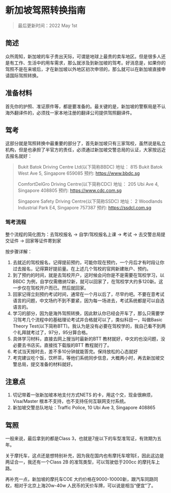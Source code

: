 # 新加坡驾照转换指南

> 最后更新时间：2022 May 1st

## 简述

众所周知，新加坡的车子贵出天际，可谓是地球上最贵的卖车地区。但是很多人还是有工作、生活中的用车需求，那么就涉及到新加坡的驾考。好消息是，如果你的驾照不是在来坡后，才在新加坡以外地区初次申领的，那么就可以在新加坡直接申请国际驾照转换。

## 准备材料

首先你的护照、准证原件等，都是要准备的。最关键的是，新加坡的警察局是不认海外翻译件的，必须找一家本地注册的翻译公司提供驾照翻译件。

## 驾考

这部分就是驾照转换中最重要的部分了，首先新加坡只有三家驾校，虽然说是私立机构，但是也承担了半官方的责任，必须通过新加坡交警总局的认证，大家按远近去报名就好：

> Bukit Batok Driving Centre Ltd(以下简称BBDC)
> 地址： 815 Bukit Batok West Ave 5, Singapore 659085
> 预约: https://www.bbdc.sg
>
> ComfortDelGro Driving Centre(以下简称CDC)
> 地址： 205 Ubi Ave 4, Singapore 408805
> 预约: https://www.cdc.com.sg
>
> Singapore Safety Driving Centre(以下简称SSDC)
> 地址： 2 Woodlands Industrial Park E4, Singapore 757387
> 预约: https://ssdcl.com.sg

### 驾考流程

整个流程的简化图为：去驾校报名 -> 自学/驾校报名上课 -> 考试 -> 去交警总局提交证件 -> 回家等证件寄到家

按步骤详解：
1. 去就近的驾校报名，记得提前预约，可能你现在预约，一个月后才有时段让你过去报名，记得算好提前量。在上述几个驾校的官网新建账户、预约。
2. 到了预约的时间，就是去驾校开户，这时候会问你是不是需要在驾校学习，以BBDC 为例，自学仅需缴纳12新，就可以回家了，在驾校学大约多120新。这一步仅在驾校开户而已。然后就回家。
3. 回家记得立刻预约考试时间，通常在一个月以后了，尽早约吧。不要在意考试语言的问题，中文场约不到不要紧，因为每一场进去，考试系统都是可以自选语言的。
4. 学习的部分，因为是海外驾照转换，因此默认你已经会开车了，那么只需要学习驾考几个流程中的基础理论考试并合格就可以了，类似科目一，叫做Basic Theory Test(以下简称BTT)。我认为是没有必要在驾校学的，我自己看不到两个礼拜就考过了，97分，95分算合格。
5. 具体学习材料，直接去网上搜当时最新的BTT 教材就好，中文的也没问题，没必要去书店买。直接找下载版的BTT 教程就行了。
6. 考试当天按时去，差不多10分钟就能答完。保持放松的心态就好
7. 考完建议吃个饭，饮杯茶，等他们系统同步信息，大概两小时，再去新加坡交警总局，提交准备的材料就好。

## 注意点

1. 切记带着一张新加坡本地支付方式NETS 的卡，用这个交，现金很麻烦，Visa/Master 根本不支持，也不支持任何互联网支付系统。
2. 新加坡交警总队地址：Traffic Police, 10 Ubi Ave 3, Singapore 408865

## 驾照

一般来说，最后拿到的都是Class 3，也就是7座以下的车型准驾证，有效期为五年。

关于摩托车，这点还是想特别补充，因为我在国内也有摩托车增驾E，因此这边是两证合一，我还有一个Class 2B 的准驾类型，可以驾驶低于200cc 的摩托车上路。

再补充一点，新加坡的摩托车COE 大约价格在9000-10000新，跟汽车同路同权，相对于北京上海20w-40w 人民币的天价车牌，可以说是相当“便宜”了。

